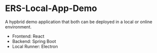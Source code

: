 # ERS-Local-App-Demo

A hypbrid demo application that both can be deployed in a local or online environment.

- Frontend: React
- Backend: Spring Boot
- Local Runner: Electron
